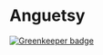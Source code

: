 # Anguetsy

[![Greenkeeper badge](https://badges.greenkeeper.io/SonyaMoisset/anguetsy.svg)](https://greenkeeper.io/)
